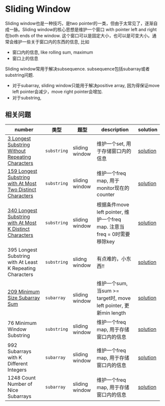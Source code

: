 # Sliding Window

Sliding window也是一种技巧，是two pointer的一类，但由于太常见了，逐渐自成一脉。Sliding window的核心思想是维护一个窗口 with pointer left and right在both ends of the window. 这个窗口可以是固定大小，也可以是可变大小。通常会维护一些关于窗口内的东西的信息, 比如

- 窗口内的信息, like rolling sum, maximum
- 窗口上的信息

Sliding window常用于解决subsequence. subsequence包括subarray或者substring问题.

- 对于subarray, sliding window只能用于解决positive array, 因为得保证move left pointer会减少，move right pointer会增加.
- 对于substring, 


## 相关问题

|number|类型|题型|description|solution|
|---|---|---|---|---|
|[3 Longest Substring Without Repeating Characters](https://leetcode.com/problems/longest-substring-without-repeating-characters/)|`substring`|sliding window|维护一个set, 用于存储窗口内的信息|[solution](../../leetcode/3-longest-substring-without-repeating-characters/index.md)|
|[159 Longest Substring with At Most Two Distinct Characters](https://leetcode.com/problems/longest-substring-with-at-most-two-distinct-characters/description/)|`substring`|sliding window|维护一个freq map, 用于monitor现在的counter|[solution](../../leetcode/159-longest-substring-with-at-most-two-distinct-characters/index.md)|
|[340 Longest Substring with At Most K Distinct Characters](https://leetcode.com/problems/longest-substring-with-at-most-k-distinct-characters/description/)|`substring`|sliding window|根据条件move left pointer, 维护一个freq map. 注意当freq = 0时需要移除key|[solution](../../leetcode/340-longest-substring-with-at-most-k-distinct-characters/index.md)|
|395 Longest Substring with At Least K Repeating Characters|`substring`|slidng window|有点难的，小东西!!|[solution](../../leetcode/395-longest-substring-with-at-least-k-repeating-characters/index.md)|
|[209 Minimum Size Subarray Sum](https://leetcode.com/problems/minimum-size-subarray-sum/description/)|`subarray`|sliding window|维护一个sum, 当sum >= target时, move left pointer, 更新min length|[solution](../../leetcode/209-minimum-size-subarray-sum/index.md)|
|76 Minimum Window Substring|`substring`|sliding window|维护一个freq map, 用于存储窗口内的信息|[solution](../../leetcode/76-minimum-window-substring/index.md)|
|992 Subarrays with K Different Integers|`subarray`|sliding window|维护一个freq map, 用于存储窗口内的信息|[solution](../../leetcode/992-subarrays-with-k-different-integers/index.md)|
|1248 Count Number of Nice Subarrays|`subarray`|sliding window|维护一个freq map, 用于存储窗口内的信息|[solution](../../leetcode/1248-count-number-of-nice-subarrays/index.md)| 